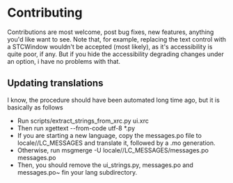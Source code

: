 Contributing
============
Contributions are most welcome, post bug fixes, new features, anything you'd like want to see.
Note that, for example, replacing the text control with a STCWindow wouldn't be accepted (most likely), as it's accessibility is quite poor, if any. But if you hide the accessibility degrading changes under an option, i have no problems with that.

Updating translations
---------------------
I know, the procedure should have been automated long time ago, but it is basically as follows
- Run scripts/extract_strings_from_xrc.py ui.xrc
- Then run xgettext --from-code utf-8 *.py
- If you are starting a new language, copy the messages.po file to locale/<lang>/LC_MESSAGES and translate it, followed by a .mo generation.
- Otherwise, run msgmerge -U locale/<lang>/LC_MESSAGES/messages.po messages.po
- Then, you should remove the ui_strings.py, messages.po and messages.po~ fin your lang subdirectory.